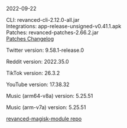 2022-09-22
  
CLI: revanced-cli-2.12.0-all.jar  
Integrations: app-release-unsigned-v0.41.1.apk  
Patches: revanced-patches-2.66.2.jar  
[Patches Changelog](https://github.com/revanced/revanced-patches/releases/tag/v2.66.2)  

Twitter version: 9.58.1-release.0  

Reddit version: 2022.35.0  

TikTok version: 26.3.2  

YouTube version: 17.38.32  

Music (arm64-v8a) version: 5.25.51  

Music (arm-v7a) version: 5.25.51  

[revanced-magisk-module repo](https://github.com/j-hc/revanced-magisk-module)
